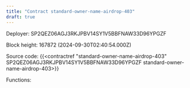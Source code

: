 ```yaml
---
title: "Contract standard-owner-name-airdrop-403"
draft: true
---
```

Deployer: SP2QEZ06AGJ3RKJPBV14SY1V5BBFNAW33D96YPGZF


 



Block height: 167872 (2024-09-30T02:40:54.000Z)

Source code: {{<contractref "standard-owner-name-airdrop-403" SP2QEZ06AGJ3RKJPBV14SY1V5BBFNAW33D96YPGZF standard-owner-name-airdrop-403>}}

Functions:


